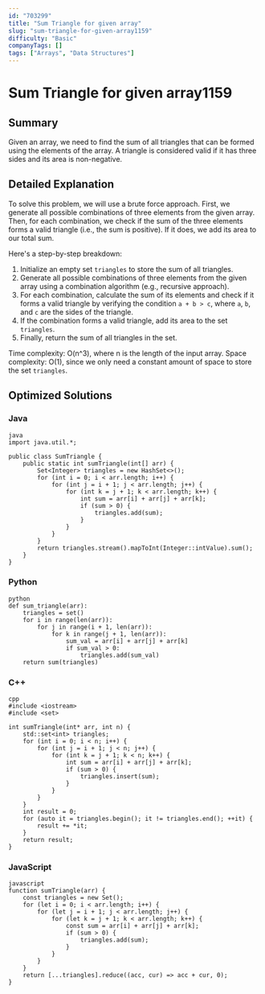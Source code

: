 ```yaml
---
id: "703299"
title: "Sum Triangle for given array"
slug: "sum-triangle-for-given-array1159"
difficulty: "Basic"
companyTags: []
tags: ["Arrays", "Data Structures"]
---
```


**Sum Triangle for given array1159**
==========================

## Summary
Given an array, we need to find the sum of all triangles that can be formed using the elements of the array. A triangle is considered valid if it has three sides and its area is non-negative.

## Detailed Explanation
To solve this problem, we will use a brute force approach. First, we generate all possible combinations of three elements from the given array. Then, for each combination, we check if the sum of the three elements forms a valid triangle (i.e., the sum is positive). If it does, we add its area to our total sum.

Here's a step-by-step breakdown:

1. Initialize an empty set `triangles` to store the sum of all triangles.
2. Generate all possible combinations of three elements from the given array using a combination algorithm (e.g., recursive approach).
3. For each combination, calculate the sum of its elements and check if it forms a valid triangle by verifying the condition `a + b > c`, where `a`, `b`, and `c` are the sides of the triangle.
4. If the combination forms a valid triangle, add its area to the set `triangles`.
5. Finally, return the sum of all triangles in the set.

Time complexity: O(n^3), where n is the length of the input array.
Space complexity: O(1), since we only need a constant amount of space to store the set `triangles`.

## Optimized Solutions

### Java
```
java
import java.util.*;

public class SumTriangle {
    public static int sumTriangle(int[] arr) {
        Set<Integer> triangles = new HashSet<>();
        for (int i = 0; i < arr.length; i++) {
            for (int j = i + 1; j < arr.length; j++) {
                for (int k = j + 1; k < arr.length; k++) {
                    int sum = arr[i] + arr[j] + arr[k];
                    if (sum > 0) {
                        triangles.add(sum);
                    }
                }
            }
        }
        return triangles.stream().mapToInt(Integer::intValue).sum();
    }
}
```

### Python
```
python
def sum_triangle(arr):
    triangles = set()
    for i in range(len(arr)):
        for j in range(i + 1, len(arr)):
            for k in range(j + 1, len(arr)):
                sum_val = arr[i] + arr[j] + arr[k]
                if sum_val > 0:
                    triangles.add(sum_val)
    return sum(triangles)
```

### C++
```
cpp
#include <iostream>
#include <set>

int sumTriangle(int* arr, int n) {
    std::set<int> triangles;
    for (int i = 0; i < n; i++) {
        for (int j = i + 1; j < n; j++) {
            for (int k = j + 1; k < n; k++) {
                int sum = arr[i] + arr[j] + arr[k];
                if (sum > 0) {
                    triangles.insert(sum);
                }
            }
        }
    }
    int result = 0;
    for (auto it = triangles.begin(); it != triangles.end(); ++it) {
        result += *it;
    }
    return result;
}
```

### JavaScript
```
javascript
function sumTriangle(arr) {
    const triangles = new Set();
    for (let i = 0; i < arr.length; i++) {
        for (let j = i + 1; j < arr.length; j++) {
            for (let k = j + 1; k < arr.length; k++) {
                const sum = arr[i] + arr[j] + arr[k];
                if (sum > 0) {
                    triangles.add(sum);
                }
            }
        }
    }
    return [...triangles].reduce((acc, cur) => acc + cur, 0);
}
```